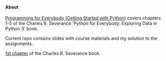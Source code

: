 #### About

[Programming for Everybody (Getting Started with Python)](https://www.coursera.org/learn/python) covers chapters 1-5 of the Charles R. Severance 'Python for Everybody: Exploring Data in Python 3' book.

Current repo contains slides with course materials and my solution to the assignments.

[1st chapter](https://www.py4e.com/html3/01-intro) of the Charles R. Severance book.